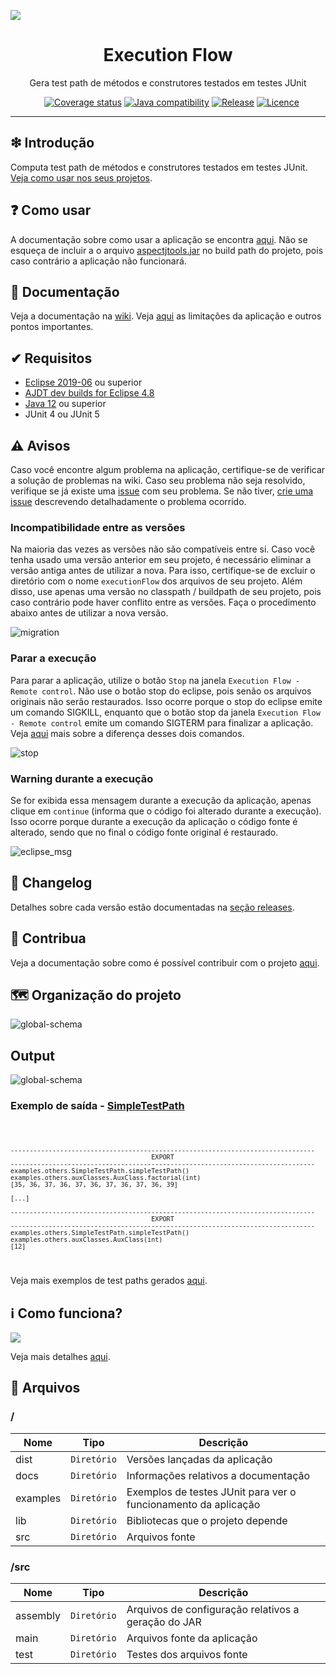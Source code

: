 ![](https://github.com/williamniemiec/ExecutionFlow/blob/v7.x/docs/img/logo/logo.jpg?raw=true)

<h1 align='center'>Execution Flow</h1>
<p align='center'>Gera test path de métodos e construtores testados em testes JUnit</p>
<p align="center">
	<a href="https://github.com/williamniemiec/ExecutionFlow/actions?query=workflow%3AWindows"><img src="https://img.shields.io/github/workflow/status/williamniemiec/ExecutionFlow/Windows?label=Windows" alt=""></a>
	<a href="https://github.com/williamniemiec/ExecutionFlow/actions?query=workflow%3AMacOS"><img src="https://img.shields.io/github/workflow/status/williamniemiec/ExecutionFlow/MacOS?label=MacOS" alt=""></a>
	<a href="https://github.com/williamniemiec/ExecutionFlow/actions?query=workflow%3AUbuntu"><img src="https://img.shields.io/github/workflow/status/williamniemiec/ExecutionFlow/Ubuntu?label=Ubuntu" alt=""></a>
	<a href="https://codecov.io/gh/williamniemiec/ExecutionFlow"><img src="https://codecov.io/gh/williamniemiec/ExecutionFlow/branch/v7.x/graph/badge.svg?token=R2SFS4SP86" alt="Coverage status"></a>
	<a href="http://java.oracle.com"><img src="https://img.shields.io/badge/java-12+-D0008F.svg" alt="Java compatibility"></a>
	<a href="https://github.com/williamniemiec/ExecutionFlow/releases"><img src="https://img.shields.io/github/v/release/williamniemiec/ExecutionFlow" alt="Release"></a>
	<a href="https://github.com/williamniemiec/ExecutionFlow/blob/master/LICENCE"><img src="https://img.shields.io/github/license/williamniemiec/ExecutionFlow" alt="Licence"></a>
</p>
<hr />

## ❇ Introdução
Computa test path de métodos e construtores testados em testes JUnit. [Veja como usar nos seus projetos](https://github.com/williamniemiec/ExecutionFlow/wiki/Como-usar).

## ❓ Como usar
A documentação sobre como usar a aplicação se encontra [aqui](https://github.com/williamniemiec/ExecutionFlow/wiki/Como-usar). Não se esqueça de incluir a o arquivo [aspectjtools.jar](https://github.com/williamniemiec/ExecutionFlow/blob/master/lib/aspectjtools.jar) no build path do projeto, pois caso contrário a aplicação não funcionará.

## 📖 Documentação
Veja a documentação na [wiki](https://github.com/williamniemiec/ExecutionFlow/wiki). Veja [aqui](https://github.com/williamniemiec/ExecutionFlow/wiki/Limita%C3%A7%C3%B5es-e-pontos-importantes) as limitações da aplicação e outros pontos importantes.

## ✔ Requisitos
- [Eclipse 2019-06](https://www.eclipse.org/downloads/packages/release/2019-06) ou superior
- [AJDT dev builds for Eclipse 4.8](http://download.eclipse.org/tools/ajdt/48/dev/update)
- [Java 12](https://www.oracle.com/java/technologies/javase/jdk12-archive-downloads.html) ou superior
- JUnit 4 ou JUnit 5

## ⚠ Avisos
Caso você encontre algum problema na aplicação, certifique-se de verificar a solução de problemas na wiki. Caso seu problema não seja resolvido, verifique se já existe uma [issue](https://github.com/williamniemiec/ExecutionFlow/issues) com seu problema. Se não tiver, [crie uma issue](https://github.com/williamniemiec/ExecutionFlow/issues/new/choose) descrevendo detalhadamente o problema ocorrido.

### Incompatibilidade entre as versões
Na maioria das vezes as versões não são compatíveis entre si.  Caso você tenha usado uma versão anterior em seu projeto, é necessário eliminar a versão antiga antes de utilizar a nova. Para isso, certifique-se de excluir o diretório com o nome `executionFlow` dos arquivos de seu projeto. Além disso, use apenas uma versão no classpath / buildpath de seu projeto, pois caso contrário pode haver conflito entre as versões. Faça o procedimento abaixo antes de utilizar a nova versão.

![migration](https://github.com/williamniemiec/ExecutionFlow/blob/master/docs/gif/migration.gif)

### Parar a execução
Para parar a aplicação, utilize o botão `Stop` na janela `Execution Flow - Remote control`. Não use o botão stop do eclipse, pois senão os arquivos originais não serão restaurados. Isso ocorre porque o stop do eclipse emite um comando SIGKILL, enquanto que o botão stop da janela `Execution Flow - Remote control` emite um comando SIGTERM para finalizar a aplicação. Veja [aqui](https://major.io/2010/03/18/sigterm-vs-sigkill/) mais sobre a diferença desses dois comandos.

![stop](https://github.com/williamniemiec/ExecutionFlow/blob/master/docs/img/howToUse/stop.png)

### Warning durante a execução
Se for exibida essa mensagem durante a execução da aplicação, apenas clique em `continue` (informa que o código foi alterado durante a execução). Isso ocorre porque durante a execução da aplicação o código fonte é alterado, sendo que no final o código fonte original é restaurado.

![eclipse_msg](https://github.com/williamniemiec/ExecutionFlow/blob/master/docs/img/others/eclipse_msg.PNG?raw=true)

## 🚩 Changelog
Detalhes sobre cada versão estão documentadas na [seção releases](https://github.com/williamniemiec/ExecutionFlow/releases).

## 🤝 Contribua
Veja a documentação sobre como é possível contribuir com o projeto [aqui](https://github.com/williamniemiec/ExecutionFlow/blob/master/CONTRIBUTING.md).

## 🗺 Organização do projeto
![global-schema](https://raw.githubusercontent.com/williamniemiec/ExecutionFlow/master/docs/img/schemas/global.png?raw=true)

## Output
![global-schema](https://raw.githubusercontent.com/williamniemiec/ExecutionFlow/master/docs/img/schemas/export.png?raw=true)

### Exemplo de saída - [SimpleTestPath](https://github.com/williamniemiec/ExecutionFlow/blob/master/examples/examples/others/SimpleTestPath.java)
<code>
	
	--------------------------------------------------------------------------------
	                                     EXPORT
	--------------------------------------------------------------------------------
	examples.others.SimpleTestPath.simpleTestPath()
	examples.others.auxClasses.AuxClass.factorial(int)
	[35, 36, 37, 36, 37, 36, 37, 36, 37, 36, 39]
	 
	[...]
	 
	--------------------------------------------------------------------------------
	    	                             EXPORT
	--------------------------------------------------------------------------------
	examples.others.SimpleTestPath.simpleTestPath()
	examples.others.auxClasses.AuxClass(int)
	[12]
</code>

Veja mais exemplos de test paths gerados [aqui](https://github.com/williamniemiec/ExecutionFlow/wiki/Exemplos).

## ℹ Como funciona?
![](https://github.com/williamniemiec/ExecutionFlow/blob/master/docs/img/others/visao-geral.png?raw=true)

Veja mais detalhes [aqui](https://github.com/williamniemiec/ExecutionFlow/wiki/Como-funciona).


## 📁 Arquivos
### /
|        Nome        |Tipo|Descrição|
|----------------|-------------------------------|-----------------------------|
|dist |`Diretório`|Versões lançadas da aplicação|
|docs |`Diretório`|Informações relativos a documentação|
|examples   |`Diretório`| Exemplos de testes JUnit para ver o funcionamento da aplicação   |
|lib   |`Diretório`|Bibliotecas que o projeto depende   |
|src     |`Diretório`| Arquivos fonte|

### /src
|        Nome        |Tipo|Descrição|
|----------------|-------------------------------|-----------------------------|
|assembly|`Diretório`|Arquivos de configuração relativos a geração do JAR|
|main|`Diretório`|Arquivos fonte da aplicação|
|test|`Diretório`|Testes dos arquivos fonte|

